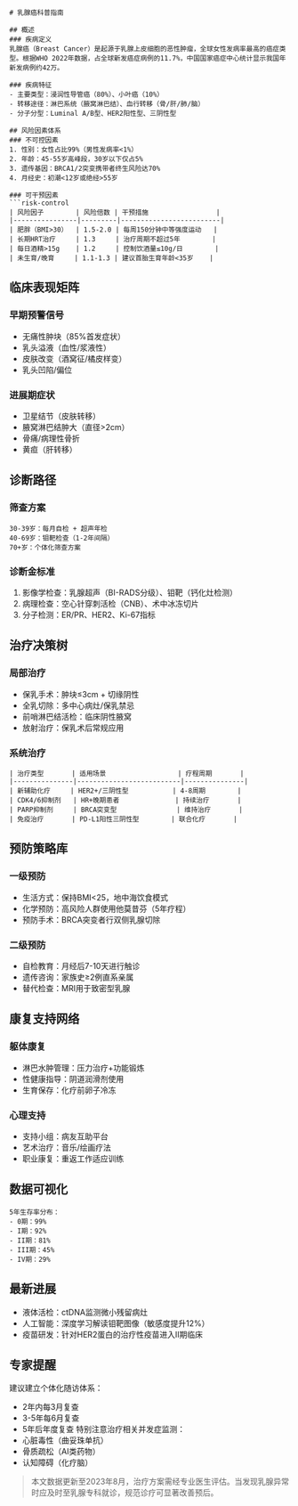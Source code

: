 

```markdump
# 乳腺癌科普指南

## 概述
### 疾病定义
乳腺癌（Breast Cancer）是起源于乳腺上皮细胞的恶性肿瘤，全球女性发病率最高的癌症类型。根据WHO 2022年数据，占全球新发癌症病例的11.7%，中国国家癌症中心统计显示我国年新发病例约42万。

### 疾病特征
- 主要类型：浸润性导管癌（80%）、小叶癌（10%）
- 转移途径：淋巴系统（腋窝淋巴结）、血行转移（骨/肝/肺/脑）
- 分子分型：Luminal A/B型、HER2阳性型、三阴性型

## 风险因素体系
### 不可控因素
1. 性别：女性占比99%（男性发病率<1%）
2. 年龄：45-55岁高峰段，30岁以下仅占5%
3. 遗传基因：BRCA1/2突变携带者终生风险达70%
4. 月经史：初潮<12岁或绝经>55岁

### 可干预因素
```risk-control
| 风险因子        | 风险倍数 | 干预措施                 |
|----------------|---------|-------------------------|
| 肥胖（BMI>30）  | 1.5-2.0 | 每周150分钟中等强度运动   |
| 长期HRT治疗     | 1.3     | 治疗周期不超过5年        |
| 每日酒精>15g    | 1.2     | 控制饮酒量≤10g/日        |
| 未生育/晚育     | 1.1-1.3 | 建议首胎生育年龄<35岁    |
```

## 临床表现矩阵
### 早期预警信号
- 无痛性肿块（85%首发症状）
- 乳头溢液（血性/浆液性）
- 皮肤改变（酒窝征/橘皮样变）
- 乳头凹陷/偏位

### 进展期症状
- 卫星结节（皮肤转移）
- 腋窝淋巴结肿大（直径>2cm）
- 骨痛/病理性骨折
- 黄疸（肝转移）

## 诊断路径
### 筛查方案
```screening-protocol
30-39岁：每月自检 + 超声年检
40-69岁：钼靶检查（1-2年间隔）
70+岁：个体化筛查方案
```

### 诊断金标准
1. 影像学检查：乳腺超声（BI-RADS分级）、钼靶（钙化灶检测）
2. 病理检查：空心针穿刺活检（CNB）、术中冰冻切片
3. 分子检测：ER/PR、HER2、Ki-67指标

## 治疗决策树
### 局部治疗
- 保乳手术：肿块≤3cm + 切缘阴性
- 全乳切除：多中心病灶/保乳禁忌
- 前哨淋巴结活检：临床阴性腋窝
- 放射治疗：保乳术后常规应用

### 系统治疗
```treatment-modality
| 治疗类型       | 适用场景                  | 疗程周期       |
|---------------|--------------------------|---------------|
| 新辅助化疗     | HER2+/三阴性型           | 4-8周期        |
| CDK4/6抑制剂   | HR+晚期患者              | 持续治疗       |
| PARP抑制剂     | BRCA突变型               | 维持治疗       |
| 免疫治疗       | PD-L1阳性三阴性型        | 联合化疗       |
```

## 预防策略库
### 一级预防
- 生活方式：保持BMI<25，地中海饮食模式
- 化学预防：高风险人群使用他莫昔芬（5年疗程）
- 预防手术：BRCA突变者行双侧乳腺切除

### 二级预防
- 自检教育：月经后7-10天进行触诊
- 遗传咨询：家族史≥2例直系亲属
- 替代检查：MRI用于致密型乳腺

## 康复支持网络
### 躯体康复
- 淋巴水肿管理：压力治疗+功能锻炼
- 性健康指导：阴道润滑剂使用
- 生育保存：化疗前卵子冷冻

### 心理支持
- 支持小组：病友互助平台
- 艺术治疗：音乐/绘画疗法
- 职业康复：重返工作适应训练

## 数据可视化
```survival-data
5年生存率分布：
- 0期：99%
- I期：92%
- II期：81% 
- III期：45%
- IV期：29%
```

## 最新进展
- 液体活检：ctDNA监测微小残留病灶
- 人工智能：深度学习解读钼靶图像（敏感度提升12%）
- 疫苗研发：针对HER2蛋白的治疗性疫苗进入II期临床

## 专家提醒
建议建立个体化随访体系：
- 2年内每3月复查
- 3-5年每6月复查
- 5年后年度复查
特别注意治疗相关并发症监测：
- 心脏毒性（曲妥珠单抗）
- 骨质疏松（AI类药物）
- 认知障碍（化疗脑）

> 本文数据更新至2023年8月，治疗方案需经专业医生评估。当发现乳腺异常时应及时至乳腺专科就诊，规范诊疗可显著改善预后。
```